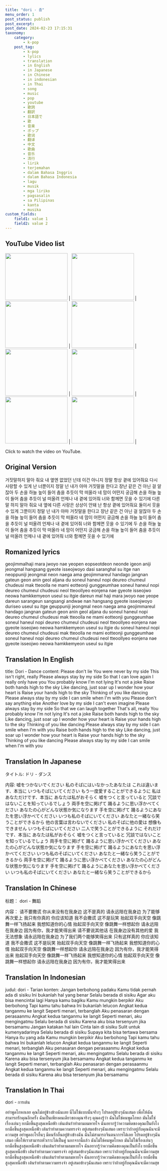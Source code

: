 ```yaml
---
title: "dori - 춤"
menu_order: 1
post_status: publish
post_excerpt: 
post_date: 2024-02-23 17:15:31
taxonomy:
    category:
        - k-pop
    post_tag:
        - k-pop
        - lylics
        - translation
        - in English
        - in Japanese
        - in Chinese
        - in indonesian
        - in Thai
        - song
        - music
        - pop
        - youtube
        - 歌詞
        - 翻訳
        - 日本語で
        - 歌
        - 音楽
        - ポップ
        - 歌词
        - 翻译
        - 中文
        - 歌曲
        - 音乐
        - 流行
        - lirik
        - terjemahan
        - dalam Bahasa Inggris
        - dalam Bahasa Indonesia
        - lagu
        - musik
        - mga liriko
        - pagsasalin
        - sa Pilipinas
        - kanta
        - musika
custom_fields:
    field1: value 1
    field2: value 2
---
```


## YouTube Video list
 [<img src='http://img.youtube.com/vi/_-JINIYMvVg/0.jpg' width='200' height='150'>](https://youtu.be/_-JINIYMvVg) | [<img src='http://img.youtube.com/vi/CItYWJfchs4/0.jpg' width='200' height='150'>](https://youtu.be/CItYWJfchs4) | [<img src='http://img.youtube.com/vi/wDXZ0tU3kHo/0.jpg' width='200' height='150'>](https://youtu.be/wDXZ0tU3kHo) | [<img src='http://img.youtube.com/vi/JqEUDd9dfjo/0.jpg' width='200' height='150'>](https://youtu.be/JqEUDd9dfjo) | [<img src='http://img.youtube.com/vi/a4-RjsUH9as/0.jpg' width='200' height='150'>](https://youtu.be/a4-RjsUH9as) |
 [<img src='http://img.youtube.com/vi/iTpEu0T92Hk/0.jpg' width='200' height='150'>](https://youtu.be/iTpEu0T92Hk) | [<img src='http://img.youtube.com/vi/0NLkm8tattI/0.jpg' width='200' height='150'>](https://youtu.be/0NLkm8tattI) | [<img src='http://img.youtube.com/vi/PxKCj2obmm8/0.jpg' width='200' height='150'>](https://youtu.be/PxKCj2obmm8) |

Click to watch the video on YouTube.
## Original Version
거짓말하지 말아 줘요 
내 옆엔 없었던 넌데 
이건 아니지 정말 
항상 곁에 있어줘요 
다시 사랑할 수 있게 
난 너뿐이지 정말 
넌 내가 아마 
거짓말을 한다고 
장난 같은 건 
아닌 걸 알잖아 
두 손을 하늘 높이 들어 
춤을 추듯이 막 떠올라 
네 맘이 어떤지 궁금해 
손을 하늘 높이 들어 
춤을 추듯이 널 떠올려 
언제나 내 곁에 있어줘 
너와 함께면 웃을 수 있기에 
다른 말 하지 말아 줘요 
내 옆에 다른 사랑은 
상상이 안돼 난 
항상 곁에 있어줘요 
둘이서 웃을 수 있게 
그뿐이지 정말 
넌 내가 아마 
거짓말을 한다고 
장난 같은 건 
아닌 걸 알잖아 
두 손을 하늘 높이 들어 
춤을 추듯이 막 떠올라 
네 맘이 어떤지 궁금해 
손을 하늘 높이 들어 
춤을 추듯이 널 떠올려 
언제나 내 곁에 있어줘 
너와 함께면 웃을 수 있기에 
두 손을 하늘 높이 들어 
춤을 추듯이 막 떠올라 
네 맘이 어떤지 궁금해 
손을 하늘 높이 들어 
춤을 추듯이 널 떠올려 
언제나 내 곁에 있어줘 
너와 함께면 웃을 수 있기에 



## Romanized lyrics
geojimmalhaji mara jwoyo 
nae yeopen eopseotdeon neonde 
igeon aniji jeongmal 
hangsang gyeote isseojwoyo 
dasi saranghal su itge 
nan neoppuniji jeongmal 
neon naega ama 
geojimmareul handago 
jangnan gateun geon 
anin geol aljana 
du soneul haneul nopi deureo 
chumeul chudeusi mak tteoolla 
ne mami eotteonji gunggeumhae 
soneul haneul nopi deureo 
chumeul chudeusi neol tteoollyeo 
eonjena nae gyeote isseojwo 
neowa hamkkemyeon useul su itgie 
dareun mal haji mara jwoyo 
nae yeope dareun sarangeun 
sangsangi andwae nan 
hangsang gyeote isseojwoyo 
duriseo useul su itge 
geuppuniji jeongmal 
neon naega ama 
geojimmareul handago 
jangnan gateun geon 
anin geol aljana 
du soneul haneul nopi deureo 
chumeul chudeusi mak tteoolla 
ne mami eotteonji gunggeumhae 
soneul haneul nopi deureo 
chumeul chudeusi neol tteoollyeo 
eonjena nae gyeote isseojwo 
neowa hamkkemyeon useul su itgie 
du soneul haneul nopi deureo 
chumeul chudeusi mak tteoolla 
ne mami eotteonji gunggeumhae 
soneul haneul nopi deureo 
chumeul chudeusi neol tteoollyeo 
eonjena nae gyeote isseojwo 
neowa hamkkemyeon useul su itgie 



## Translation In English
title: Dori - Dance
content:
Please don't lie
You were never by my side
This isn't right, really
Please always stay by my side
So that I can love again
I really only have you
You probably know
I'm not lying
It's not a joke
Raise both hands high to the sky
Like dancing, just soar up
I wonder how your heart is
Raise your hands high to the sky
Thinking of you like dancing
Please always stay by my side
I can smile when I'm with you
Please don't say anything else
Another love by my side
I can't even imagine
Please always stay by my side
So that we can laugh together
That's all, really
You probably know
I'm not lying
It's not a joke
Raise both hands high to the sky
Like dancing, just soar up
I wonder how your heart is
Raise your hands high to the sky
Thinking of you like dancing
Please always stay by my side
I can smile when I'm with you
Raise both hands high to the sky
Like dancing, just soar up
I wonder how your heart is
Raise your hands high to the sky
Thinking of you like dancing
Please always stay by my side
I can smile when I'm with you
## Translation In Japanese
タイトル: ドリ - ダンス

内容:
嘘をつかないでください
私のそばにはいなかったあなたは
これは違います、本当に
いつもそばにいてください
もう一度愛することができるように
私はあなただけです、本当に
あなたは私がおそらく
嘘をつくと言っていると
冗談ではないことを知っているでしょう
両手を空に掲げて
踊るように思い浮かべてください
あなたの心がどんな状態か気になります
手を空に掲げて
踊るようにあなたを思い浮かべてください
いつも私のそばにいてください
あなたと一緒なら笑うことができるから
他の言葉は言わないでください
私のそばに他の愛は
想像もできません
いつもそばにいてください
二人で笑うことができるように
それだけです、本当に
あなたは私がおそらく
嘘をつくと言っていると
冗談ではないことを知っているでしょう
両手を空に掲げて
踊るように思い浮かべてください
あなたの心がどんな状態か気になります
手を空に掲げて
踊るようにあなたを思い浮かべてください
いつも私のそばにいてください
あなたと一緒なら笑うことができるから
両手を空に掲げて
踊るように思い浮かべてください
あなたの心がどんな状態か気になります
手を空に掲げて
踊るようにあなたを思い浮かべてください
いつも私のそばにいてください
あなたと一緒なら笑うことができるから
## Translation In Chinese
标题：
dori - 舞蹈

内容：
请不要撒谎
你从来没有在我身边
这不是真的
请永远陪在我身边
为了能够再次爱上
我只有你真的
你应该知道
我不会撒谎
这不是玩笑
抬起双手向天空
像跳舞一样飞扬起来
我想知道你的心情
抬起双手向天空
像跳舞一样想起你
请永远陪在我身边
因为有你，我才能笑得出来
请不要说其他话
在我身边没有其他的爱
我无法想象
请永远陪在我身边
为了我们两个能够笑得出来
只有这样真的
你应该知道
我不会撒谎
这不是玩笑
抬起双手向天空
像跳舞一样飞扬起来
我想知道你的心情
抬起双手向天空
像跳舞一样想起你
请永远陪在我身边
因为有你，我才能笑得出来
抬起双手向天空
像跳舞一样飞扬起来
我想知道你的心情
抬起双手向天空
像跳舞一样想起你
请永远陪在我身边
因为有你，我才能笑得出来
## Translation In Indonesian
judul: dori - Tarian
konten:
Jangan berbohong padaku
Kamu tidak pernah ada di sisiku
Ini bukanlah hal yang benar
Selalu berada di sisiku
Agar aku bisa mencintai lagi
Hanya kamu bagiku
Kamu mungkin berpikir
Aku berbohong
Tapi kamu tahu bahwa
Ini bukanlah lelucon
Angkat kedua tanganmu ke langit
Seperti menari, terbanglah
Aku penasaran dengan perasaanmu
Angkat kedua tanganmu ke langit
Seperti menari, aku mengingatmu
Selalu berada di sisiku
Karena aku bisa tersenyum jika bersamamu
Jangan katakan hal lain
Cinta lain di sisiku
Sulit untuk kumenyadarinya
Selalu berada di sisiku
Supaya kita bisa tertawa bersama
Hanya itu yang ada
Kamu mungkin berpikir
Aku berbohong
Tapi kamu tahu bahwa
Ini bukanlah lelucon
Angkat kedua tanganmu ke langit
Seperti menari, terbanglah
Aku penasaran dengan perasaanmu
Angkat kedua tanganmu ke langit
Seperti menari, aku mengingatmu
Selalu berada di sisiku
Karena aku bisa tersenyum jika bersamamu
Angkat kedua tanganmu ke langit
Seperti menari, terbanglah
Aku penasaran dengan perasaanmu
Angkat kedua tanganmu ke langit
Seperti menari, aku mengingatmu
Selalu berada di sisiku
Karena aku bisa tersenyum jika bersamamu
## Translation In Thai
dori - การเต้น

อย่าพูดโกหกเลย
คุณไม่อยู่ข้างข้างฉันเลย
นี่ไม่ใช่แบบนั้นจริงๆ
โปรดอยู่ข้างๆฉันเสมอ
เพื่อให้ฉันสามารถรักคุณอีกครั้ง
ฉันเป็นเพียงคนเดียวของคุณจริงๆ
คุณคงรู้ว่า
ฉันไม่ใช่คนพูดโกหก
มันไม่ใช่เรื่องเล่นๆ
ยกมือขึ้นสูงสุดเหนือฟ้า
เช่นเต้นรำทำตามลมหายใจ
ฉันอยากรู้ว่าความคิดของคุณเป็นยังไง
ยกมือขึ้นสูงสุดเหนือฟ้า
เต้นรำทำตามความทรงจำ
อยู่เสมอข้างๆฉันเสมอ
เพราะว่าถ้าอยู่กับคุณฉันจะมีความสุข
อย่าพูดอะไรอื่นๆ
มีคนรักอื่นอยู่ข้างข้างฉัน
ฉันไม่สามารถจินตนาการได้เลย
โปรดอยู่ข้างๆฉันเสมอ
เพื่อให้เราสามารถหัวเราะได้เป็นคู่
นอกจากนี้แล้ว
ฉันไม่ใช่คนพูดโกหก
มันไม่ใช่เรื่องเล่นๆ
ยกมือขึ้นสูงสุดเหนือฟ้า
เช่นเต้นรำทำตามลมหายใจ
ฉันอยากรู้ว่าความคิดของคุณเป็นยังไง
ยกมือขึ้นสูงสุดเหนือฟ้า
เต้นรำทำตามความทรงจำ
อยู่เสมอข้างๆฉันเสมอ
เพราะว่าถ้าอยู่กับคุณฉันจะมีความสุข
ยกมือขึ้นสูงสุดเหนือฟ้า
เช่นเต้นรำทำตามลมหายใจ
ฉันอยากรู้ว่าความคิดของคุณเป็นยังไง
ยกมือขึ้นสูงสุดเหนือฟ้า
เต้นรำทำตามความทรงจำ
อยู่เสมอข้างๆฉันเสมอ
เพราะว่าถ้าอยู่กับคุณฉันจะมีความสุข
